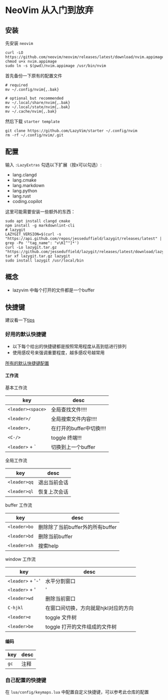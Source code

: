 # NeoVim 从入门到放弃

## 安装

先安装 `neovim`

```shell
curl -LO https://github.com/neovim/neovim/releases/latest/download/nvim.appimage
chmod u+x nvim.appimage
sudo ln -s $(pwd)/nvim.appimage /usr/bin/nvim
```

首先备份一下原有的配置文件

```shell
# required
mv ~/.config/nvim{,.bak}

# optional but recommended
mv ~/.local/share/nvim{,.bak}
mv ~/.local/state/nvim{,.bak}
mv ~/.cache/nvim{,.bak}
```

然后下载 `starter template`

```shell
git clone https://github.com/LazyVim/starter ~/.config/nvim
rm -rf ~/.config/nvim/.git
```

## 配置

输入 `:LazyExtras` 勾选以下扩展（按x可以勾选）:

- lang.clangd
- lang.cmake
- lang.markdown
- lang.python
- lang.rust
- coding.copilot

这里可能需要安装一些额外的东西：

```shell
sudo apt install clangd cmake
npm install -g markdownlint-cli
# lazygit
LAZYGIT_VERSION=$(curl -s "https://api.github.com/repos/jesseduffield/lazygit/releases/latest" | grep -Po '"tag_name": "v\K[^"]*')
curl -Lo lazygit.tar.gz "https://github.com/jesseduffield/lazygit/releases/latest/download/lazygit_${LAZYGIT_VERSION}_Linux_x86_64.tar.gz"
tar xf lazygit.tar.gz lazygit
sudo install lazygit /usr/local/bin
```

## 概念

- lazyvim 中每个打开的文件都是一个buffer

## 快捷键

建议看一下[tips](https://www.lazyvim.org/configuration/tips)

### 好用的默认快捷键

- 以下每个给出的快捷键都是按照常用程度从高到低进行排列
- 使用感叹号来强调重要程度，越多感叹号越常用

[所有的默认快捷键配置](https://www.lazyvim.org/keymaps)

#### 工作流

基本工作流

|key|desc|
|---|---|
|`<leader><space>`|全局查找文件!!!!|
|`<leader>/`|全局搜索文件内容!!!!|
|`<leader>,`|在打开的buffer中切换!!!!|
|`<C-/>`|toggle 终端!!!|
|`<leader>` + \`|切换到上一个buffer|

全局工作流

|key|desc|
|---|---|
|`<leader>qq`|退出当前会话|
|`<leader>ql`|恢复上次会话|

buffer 工作流

|key|desc|
|---|---|
|`<leader>bo`|删除除了当前buffer外的所有buffer|
|`<leader>bd`|删除当前buffer|
|`<leader>sh`|搜索help|

window 工作流

|key|desc|
|---|---|
|`<leader>` + '-'|水平分割窗口|
|`<leader>` + '|'|垂直分割窗口|
|`<leader>wd`|删除当前窗口|
|`C-hjkl`|在窗口间切换，方向就是hjkl对应的方向|
|`<leader>e`|toggle 文件树|
|`<leader>be`|toggle 打开的文件组成的文件树|

#### 编码

|key|desc|
|---|---|
|`gc`|注释|

### 自己配置的快捷键

在 `lua/config/keymaps.lua` 中配置自定义快捷键，可以参考此仓库的配置
